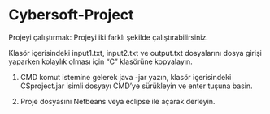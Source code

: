 # Cybersoft-Project
 
Projeyi çalıştırmak: Projeyi iki farklı şekilde çalıştırabilirsiniz.

Klasör içerisindeki input1.txt, input2.txt ve output.txt dosyalarını dosya girişi yaparken kolaylık olması için “C” klasörüne kopyalayın.

1. CMD komut istemine gelerek java -jar yazın, klasör içerisindeki CSproject.jar isimli dosyayı CMD’ye sürükleyin ve enter tuşuna basin.

2. Proje dosyasını Netbeans veya eclipse ile açarak derleyin.
